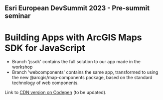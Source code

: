 ## Esri European DevSummit 2023 - Pre-summit seminar
# Building Apps with ArcGIS Maps SDK for JavaScript

* Branch 'jssdk' contains the full solution to our app made in the workshop
* Branch 'webcomponents' contains the same app, transformed to using the new @arcgis/map-components package, based on the standard technology of web components.

Link to [CDN version on Codepen](https://codepen.io/esride-Nik/pen/dyaRQxg?editors=0010) (to be updated).
